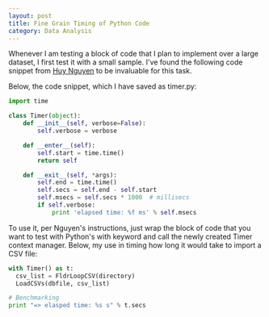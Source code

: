 ```yaml
---
layout: post
title: Fine Grain Timing of Python Code
category: Data Analysis
---
```

Whenever I am testing a block of code that I plan to implement over a large dataset, I first test it with a small sample. I've found the following code snippet from [Huy Nguyen](https://www.huyng.com/posts/python-performance-analysis) to be invaluable for this task.

Below, the code snippet, which I have saved as timer.py:

```python
import time

class Timer(object):
    def __init__(self, verbose=False):
        self.verbose = verbose

    def __enter__(self):
        self.start = time.time()
        return self

    def __exit__(self, *args):
        self.end = time.time()
        self.secs = self.end - self.start
        self.msecs = self.secs * 1000  # millisecs
        if self.verbose:
            print 'elapsed time: %f ms' % self.msecs
```

To use it, per Nguyen's instructions, just wrap the block of code that you want to test with Python's with keyword and call the newly created Timer context manager. Below, my use in timing how long it would take to import a CSV file:

```python
with Timer() as t:
  csv_list = FldrLoopCSV(directory)
  LoadCSVs(dbfile, csv_list)

# Benchmarking
print "=> elasped time: %s s" % t.secs
```

